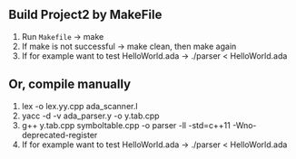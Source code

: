 ## Build Project2 by MakeFile

1. Run `Makefile` -> make
2. If make is not successful -> make clean, then make again
3. If for example want to test HelloWorld.ada -> ./parser < HelloWorld.ada

## Or, compile manually

1. lex -o lex.yy.cpp ada_scanner.l
2. yacc -d -v ada_parser.y -o y.tab.cpp
3. g++ y.tab.cpp symboltable.cpp -o parser -ll -std=c++11 -Wno-deprecated-register
4. If for example want to test HelloWorld.ada -> ./parser < HelloWorld.ada